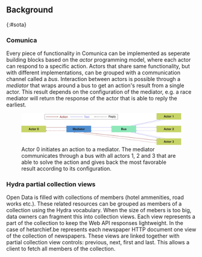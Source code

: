 ##  Background
{:#sota}

### Comunica

Every piece of functionality in Comunica can be implemented as seperate building blocks based on the _actor_ programming model, where each actor can respond to a specific action. Actors that share same functionality, but with different implementations, can be grouped with a communication channel called a _bus_. Interaction between actors is possible through a _mediator_ that wraps around a bus to get an action's result from a single actor. This result depends on the configuration of the mediator, e.g. a race mediator will return the response of the actor that is able to reply the earliest.

<figure id="actor">
<center>
<img src="img/actor-mediator-bus.svg">
</center>
<figcaption markdown="block">
Actor 0 initiates an action to a mediator. The mediator communicates through a bus with all actors 1, 2 and 3 that are able to solve the action and gives back the most favorable result according to its configuration.
</figcaption>
</figure>

### Hydra partial collection views

Open Data is filled with collections of members (hotel ammenities, road works etc.). These related resources can be grouped as members of a collection using the Hydra vocabulary. When the size of mebers is too big, data owners can fragment this into collection views. Each view represents a part of the collection to keep the Web API responses lightweight. In the case of hetarchief.be represents each newspaper HTTP document one view of the collection of newspapers. These views are linked together with partial collection view controls: previous, next, first and last. This allows a client to fetch all members of the collection.
